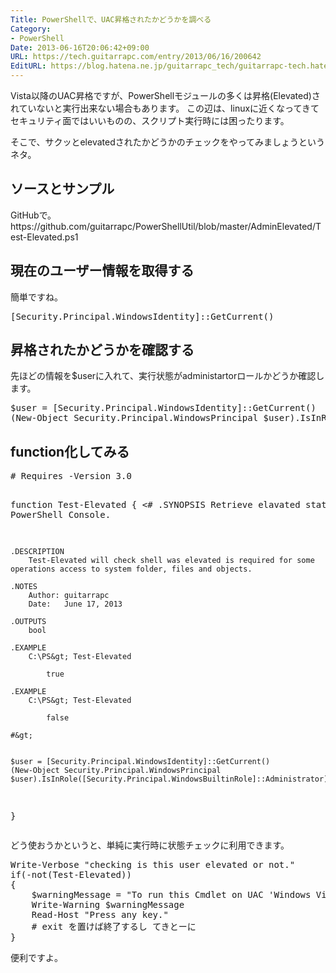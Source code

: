 ```yaml
---
Title: PowerShellで、UAC昇格されたかどうかを調べる
Category:
- PowerShell
Date: 2013-06-16T20:06:42+09:00
URL: https://tech.guitarrapc.com/entry/2013/06/16/200642
EditURL: https://blog.hatena.ne.jp/guitarrapc_tech/guitarrapc-tech.hatenablog.com/atom/entry/11696248318757675746
---
```


Vista以降のUAC昇格ですが、PowerShellモジュールの多くは昇格(Elevated)されていないと実行出来ない場合もあります。
この辺は、linuxに近くなってきてセキュリティ面ではいいものの、スクリプト実行時には困ったります。

そこで、サクッとelevatedされたかどうかのチェックをやってみましょうというネタ。



<h2>ソースとサンプル</h2>
GitHubで。
https://github.com/guitarrapc/PowerShellUtil/blob/master/AdminElevated/Test-Elevated.ps1

<h2>現在のユーザー情報を取得する</h2>
簡単ですね。
<pre class="brush: powershell">
[Security.Principal.WindowsIdentity]::GetCurrent()
</pre>

<h2>昇格されたかどうかを確認する</h2>
先ほどの情報を$userに入れて、実行状態がadministartorロールかどうか確認します。
<pre class="brush: powershell">
$user = [Security.Principal.WindowsIdentity]::GetCurrent()
(New-Object Security.Principal.WindowsPrincipal $user).IsInRole([Security.Principal.WindowsBuiltinRole]::Administrator)
</pre>

<h2>function化してみる</h2>
<pre class="brush: powershell">
# Requires -Version 3.0

function Test-Elevated
{
	&lt;#
	.SYNOPSIS
		Retrieve elavated status of PowerShell Console.

	.DESCRIPTION
		Test-Elevated will check shell was elevated is required for some operations access to system folder, files and objects.

	.NOTES
		Author: guitarrapc
		Date:   June 17, 2013

	.OUTPUTS
		bool

	.EXAMPLE
		C:\PS&gt; Test-Elevated

			true

	.EXAMPLE
		C:\PS&gt; Test-Elevated

			false

	#&gt;


	$user = [Security.Principal.WindowsIdentity]::GetCurrent()
	(New-Object Security.Principal.WindowsPrincipal $user).IsInRole([Security.Principal.WindowsBuiltinRole]::Administrator)

}
</pre>


どう使おうかというと、単純に実行時に状態チェックに利用できます。
<pre class="brush: powershell">
Write-Verbose &quot;checking is this user elevated or not.&quot;
if(-not(Test-Elevated))
{
	$warningMessage = &quot;To run this Cmdlet on UAC 'Windows Vista, 7, 8, Windows Server 2008, 2008 R2, 2012 and later versions of Windows' must start an elevated PowerShell console.&quot;
	Write-Warning $warningMessage
	Read-Host &quot;Press any key.&quot;
	# exit を置けば終了するし てきとーに
}
</pre>

便利ですよ。

